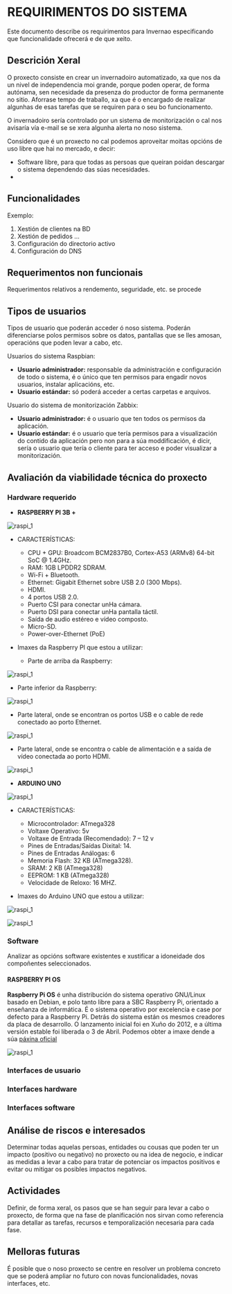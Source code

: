# REQUIRIMENTOS DO SISTEMA
Este documento describe os requirimentos para Invernao especificando que funcionalidade ofrecerá e de que xeito.

## Descrición Xeral

O proxecto consiste en crear un invernadoiro automatizado, xa que nos da un nivel de independencia moi grande, porque poden operar, de forma autónama, sen necesidade da presenza do productor de forma permanente no sitio. Aforrase tempo de traballo, xa que é o encargado de realizar algunhas de esas tarefas que se requiren para o seu bo funcionamento. 

O invernadoiro sería controlado por un sistema de monitorización o cal nos avisaría vía e-mail se se xera algunha alerta no noso sistema.

Considero que é un proxecto no cal podemos aproveitar moitas opcións de uso libre que hai no mercado, e decir:

- Software libre, para que todas as persoas que queiran poidan descargar o sistema dependendo das súas necesidades.
- 




## Funcionalidades


Exemplo:
 1. Xestión de clientes na BD
 2. Xestión de pedidos
 ...
 3. Configuración do directorio activo
 4. Configuración do DNS
 
## Requerimentos non funcionais
Requerimentos relativos a rendemento, seguridade, etc. se procede

## Tipos de usuarios
Tipos de usuario que poderán acceder ó noso sistema. Poderán diferenciarse polos permisos sobre os datos, pantallas que se lles amosan, operacións que poden levar a cabo, etc.

Usuarios do sistema Raspbian:

- **Usuario administrador:** responsable da administración e configuración de todo o sistema, é o único que ten permisos para engadir novos usuarios, instalar aplicacións, etc.
- **Usuario estándar:** só poderá acceder a certas carpetas e arquivos.

Usuario do sistema de monitorización Zabbix:

- **Usuario administrador:** é o usuario que ten todos os permisos da aplicación.
- **Usuario estándar:** é o usuario que tería permisos para a visualización do contido da aplicación pero non para a súa moddificación, é dicir, sería o usuario que tería o cliente para ter acceso e poder visualizar a monitorización.

## Avaliación da viabilidade técnica do proxecto

### Hardware requerido

- **RASPBERRY PI 3B +** 


![raspi_1](doc/img/imaxes-analise/analise1.png)


- CARACTERÍSTICAS:

  - CPU + GPU: Broadcom BCM2837B0, Cortex-A53 (ARMv8) 64-bit SoC @ 1.4GHz.
  - RAM: 1GB LPDDR2 SDRAM.
  - Wi-Fi + Bluetooth.
  - Ethernet: Gigabit Ethernet sobre USB 2.0 (300 Mbps).
  - HDMI.
  - 4 portos USB 2.0.
  - Puerto CSI para conectar unHa cámara.
  - Puerto DSI para conectar unHa pantalla táctil.
  - Saída de audio estéreo e vídeo composto.
  - Micro-SD.
  - Power-over-Ethernet (PoE)


- Imaxes da Raspberry PI que estou a utilizar:

  - Parte de arriba da Raspberry:

![raspi_1](doc/img/imaxes-analise/analise2.png)

  - Parte inferior da Raspberry:

![raspi_1](doc/img/imaxes-analise/analise3.png)

  - Parte lateral, onde se encontran os portos USB e o cable de rede conectado ao porto Ethernet.

 ![raspi_1](doc/img/imaxes-analise/analise4.png)
 
  - Parte lateral, onde se encontra o cable de alimentación e a saída de vídeo conectada ao porto HDMI.

![raspi_1](doc/img/imaxes-analise/analise5.png)

- **ARDUINO UNO**

![raspi_1](doc/img/imaxes-analise/analise8.png)


- CARACTERÍSTICAS:

  - Microcontrolador: ATmega328
  - Voltaxe Operativo: 5v
  - Voltaxe de Entrada (Recomendado): 7 – 12 v
  - Pines de Entradas/Saídas Dixital: 14.
  - Pines de Entradas Análogas: 6
  - Memoria Flash: 32 KB (ATmega328).
  - SRAM: 2 KB (ATmega328)
  - EEPROM: 1 KB (ATmega328)
  - Velocidade de Reloxo: 16 MHZ.


- Imaxes do Arduino UNO que estou a utilizar:


![raspi_1](doc/img/imaxes-analise/analise6.png)


![raspi_1](doc/img/imaxes-analise/analise7.png)


### Software
Analizar as opcións software existentes e xustificar a idoneidade dos compoñentes seleccionados.

#### RASPBERRY PI OS 

**Raspberry Pi OS** é unha distribución do sistema operativo GNU/Linux basado en Debian, e polo tanto libre para a SBC Raspberry Pi, orientado a enseñanza de informática. É o sistema operativo por excelencia e case por defecto para a Raspberry Pi. Detrás do sistema están os mesmos creadores da placa de desarrollo. O lanzamento inicial foi en Xuño do 2012, e a última versión estable foi liberada o 3 de Abril.
Podemos obter a imaxe dende a súa [páxina oficial](https://www.raspberrypi.org/software/operating-systems/)

![raspi_1](doc/img/imaxes-analise/analise9.png)





### Interfaces de usuario


### Interfaces hardware


### Interfaces software


## Análise de riscos e interesados
Determinar todas aquelas persoas, entidades ou cousas que poden ter un impacto (positivo ou negativo) no proxecto ou na idea de negocio, e indicar as medidas a levar a cabo para tratar de potenciar os impactos positivos e evitar ou mitigar os posibles impactos negativos.

## Actividades
Definir, de forma xeral, os pasos que se han seguir para levar a cabo o proxecto, de forma que na fase de planificación nos sirvan como referencia para detallar as tarefas, recursos e temporalización necesaria para cada fase.

## Melloras futuras
É posible que o noso proxecto se centre en resolver un problema concreto que se poderá ampliar no futuro con novas funcionalidades, novas interfaces, etc.
